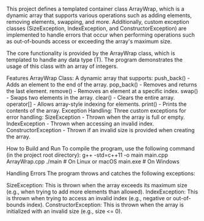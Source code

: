 This project defines a templated container class ArrayWrap, which is a dynamic array that supports various operations such as adding elements, removing elements, swapping, and more. Additionally, custom exception classes (SizeException, IndexException, and ConstructorException) are implemented to handle errors that occur when performing operations such as out-of-bounds access or exceeding the array's maximum size.

The core functionality is provided by the ArrayWrap class, which is templated to handle any data type (T). The program demonstrates the usage of this class with an array of integers.

Features
ArrayWrap Class: A dynamic array that supports:
  push_back() - Adds an element to the end of the array.
  pop_back() - Removes and returns the last element.
  remove() - Removes an element at a specific index.
  swap() - Swaps two elements in the array.
  clear() - Clears the entire array.
  operator[] - Allows array-style indexing for elements.
  print() - Prints the contents of the array.
Exception Handling: Three custom exceptions for error handling:
  SizeException - Thrown when the array is full or empty.
  IndexException - Thrown when accessing an invalid index.
  ConstructorException - Thrown if an invalid size is provided when creating the array.

How to Build and Run
To compile the program, use the following command (in the project root directory):
g++ -std=c++11 -o main main.cpp ArrayWrap.cpp
./main   # On Linux or macOS
main.exe # On Windows


Handling Errors
The program throws and catches the following exceptions:

  SizeException: This is thrown when the array exceeds its maximum size (e.g., when trying to add more elements than allowed).
  IndexException: This is thrown when trying to access an invalid index (e.g., negative or out-of-bounds index).
  ConstructorException: This is thrown when the array is initialized with an invalid size (e.g., size <= 0).
